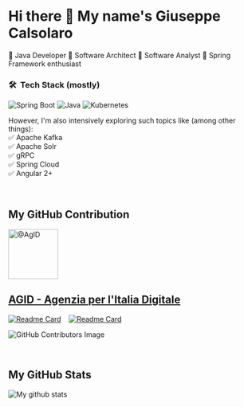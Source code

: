 # Hi there 👋 My name's Giuseppe Calsolaro

🔹 Java Developer 🔹 Software Architect 🔹 Software Analyst 🔹 Spring Framework enthusiast

### 🛠 &nbsp;Tech Stack (mostly)

![Spring Boot](https://img.shields.io/badge/springboot-%236DB33F.svg?style=for-the-badge&logo=springboot&logoColor=white)
![Java](https://img.shields.io/badge/java-%23ED8B00.svg?style=for-the-badge&logo=java&logoColor=white)
![Kubernetes](https://img.shields.io/badge/kubernetes-326CE5.svg?style=for-the-badge&logo=kubernetes&logoColor=white)

However, I'm also intensively exploring such topics like (among other things): \
✅ Apache Kafka \
✅ Apache Solr \
✅ gRPC \
✅ Spring Cloud \
✅ Angular 2+

</br>

## My GitHub Contribution

<a href="https://github.com/AgID">
<img src="https://avatars.githubusercontent.com/u/17034856?s=200&amp;v=4" width="100" height="100" alt="@AgID"><h2><a href="https://github.com/AgID">AGID - Agenzia per l'Italia Digitale</a></h2>
</a>

[![Readme Card](https://github-readme-stats.vercel.app/api/pin/?username=gcalsolaro&repo=integration_INAD_with_ANPR-AppIO)](https://github.com/gcalsolaro/integration_INAD_with_ANPR-AppIO)
&nbsp;&nbsp;
[![Readme Card](https://github-readme-stats.vercel.app/api/pin/?username=gcalsolaro&repo=INAD_API_Extraction
)](https://github.com/gcalsolaro/INAD_API_Extraction)

![GitHub Contributors Image](https://contrib.rocks/image?repo=gcalsolaro/INAD_API_Extraction)

</br>

## My GitHub Stats

<a href="https://github.com/gcalsolaro">
 <img align="left" src="https://github-readme-stats.vercel.app/api?username=gcalsolaro&show_icons=true&theme=light&line_height=27&include_all_commits=true&count_private=true" alt="My github stats"/>
</a>

<!--
<a href="https://github.com/gcalsolaro">
 <img align="right" src="https://github-readme-stats.vercel.app/api/top-langs/?username=gcalsolaro&layout=compact" alt="My github top langs"/>
</a>
-->
